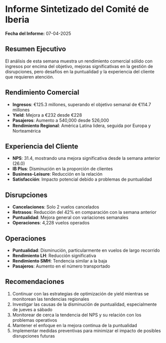 # Informe Sintetizado del Comité de Iberia

**Fecha del Informe:** 07-04-2025

## Resumen Ejecutivo
El análisis de esta semana muestra un rendimiento comercial sólido con ingresos por encima del objetivo, mejoras significativas en la gestión de disrupciones, pero desafíos en la puntualidad y la experiencia del cliente que requieren atención.

## Rendimiento Comercial
- **Ingresos**: €125.3 millones, superando el objetivo semanal de €114.7 millones
- **Yield**: Mejora a €232 desde €228
- **Pasajeros**: Aumento a 540,000 desde 526,000
- **Rendimiento Regional**: América Latina lidera, seguida por Europa y Norteamérica

## Experiencia del Cliente
- **NPS**: 31.4, mostrando una mejora significativa desde la semana anterior (26.0)
- **IB Plus**: Disminución en la proporción de clientes
- **Business-Leisure**: Reducción en la relación
- **Satisfacción**: Impacto potencial debido a problemas de puntualidad

## Disrupciones
- **Cancelaciones**: Solo 2 vuelos cancelados
- **Retrasos**: Reducción del 42% en comparación con la semana anterior
- **Puntualidad**: Mejora general con variaciones semanales
- **Operaciones**: 4,228 vuelos operados

## Operaciones
- **Puntualidad**: Disminución, particularmente en vuelos de largo recorrido
- **Rendimiento LH**: Reducción significativa
- **Rendimiento SMH**: Tendencia similar a la baja
- **Pasajeros**: Aumento en el número transportado

## Recomendaciones
1. Continuar con las estrategias de optimización de yield mientras se monitorean las tendencias regionales
2. Investigar las causas de la disminución de puntualidad, especialmente de jueves a sábado
3. Monitorear de cerca la tendencia del NPS y su relación con los problemas operativos
4. Mantener el enfoque en la mejora continua de la puntualidad
5. Implementar medidas preventivas para minimizar el impacto de posibles disrupciones futuras
